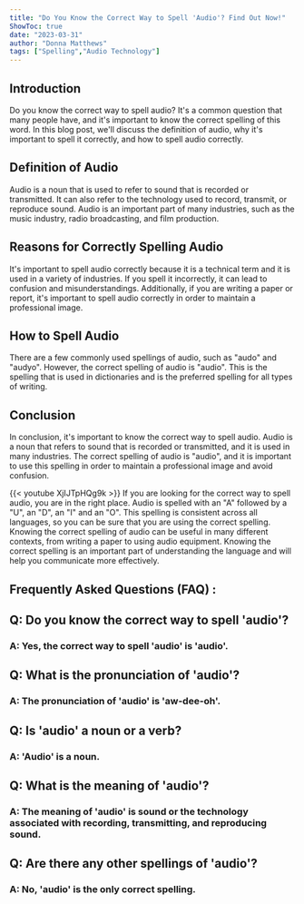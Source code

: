 ```yaml
---
title: "Do You Know the Correct Way to Spell 'Audio'? Find Out Now!"
ShowToc: true 
date: "2023-03-31"
author: "Donna Matthews" 
tags: ["Spelling","Audio Technology"]
---
```

## Introduction

Do you know the correct way to spell audio? It's a common question that many people have, and it's important to know the correct spelling of this word. In this blog post, we'll discuss the definition of audio, why it's important to spell it correctly, and how to spell audio correctly.

## Definition of Audio

Audio is a noun that is used to refer to sound that is recorded or transmitted. It can also refer to the technology used to record, transmit, or reproduce sound. Audio is an important part of many industries, such as the music industry, radio broadcasting, and film production.

## Reasons for Correctly Spelling Audio

It's important to spell audio correctly because it is a technical term and it is used in a variety of industries. If you spell it incorrectly, it can lead to confusion and misunderstandings. Additionally, if you are writing a paper or report, it's important to spell audio correctly in order to maintain a professional image.

## How to Spell Audio

There are a few commonly used spellings of audio, such as "audo" and "audyo". However, the correct spelling of audio is "audio". This is the spelling that is used in dictionaries and is the preferred spelling for all types of writing.

## Conclusion

In conclusion, it's important to know the correct way to spell audio. Audio is a noun that refers to sound that is recorded or transmitted, and it is used in many industries. The correct spelling of audio is "audio", and it is important to use this spelling in order to maintain a professional image and avoid confusion.

{{< youtube XjIJTpHQg9k >}} 
If you are looking for the correct way to spell audio, you are in the right place. Audio is spelled with an "A" followed by a "U", an "D", an "I" and an "O". This spelling is consistent across all languages, so you can be sure that you are using the correct spelling. Knowing the correct spelling of audio can be useful in many different contexts, from writing a paper to using audio equipment. Knowing the correct spelling is an important part of understanding the language and will help you communicate more effectively.

## Frequently Asked Questions (FAQ) :
<h2>Q: Do you know the correct way to spell 'audio'?</h2>

<h3>A: Yes, the correct way to spell 'audio' is 'audio'.</h3>

<h2>Q: What is the pronunciation of 'audio'?</h2>

<h3>A: The pronunciation of 'audio' is 'aw-dee-oh'.</h3>

<h2>Q: Is 'audio' a noun or a verb?</h2>

<h3>A: 'Audio' is a noun.</h3>

<h2>Q: What is the meaning of 'audio'?</h2>

<h3>A: The meaning of 'audio' is sound or the technology associated with recording, transmitting, and reproducing sound.</h3>

<h2>Q: Are there any other spellings of 'audio'?</h2>

<h3>A: No, 'audio' is the only correct spelling.</h3>





